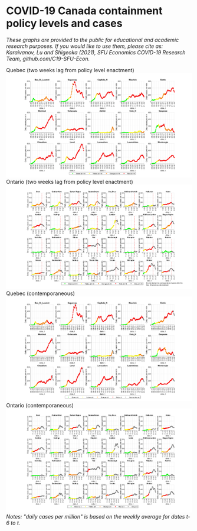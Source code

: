 # COVID-19 Canada containment policy levels and cases
*These graphs are provided to the public for educational and academic research purposes. If you would like to use them, please cite as: Karaivanov, Lu and Shigeoka (2021), SFU Economics COVID-19 Research Team, github.com/C19-SFU-Econ.*

Quebec (two weeks lag from policy level enactment)
![Quebec](QC_1b.png?view=raw)
Ontario (two weeks lag from policy level enactment)
![Ontario](ON_1b.png?view=raw)
Quebec (contemporaneous)
![Quebec](QC_1.png?view=raw)
Ontario (contemporaneous)
![Ontario](ON_1.png?view=raw)
*Notes: "daily cases per million" is based on the weekly average for dates t-6 to t.*

